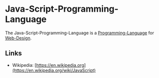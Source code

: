 # Java-Script-Programming-Language

The Java-Script-Programming-Language is a [Programming-Language](9010000.md) for [Web-Design](2000209.md).

## Links

- Wikipedia: [https://en.wikipedia.org](https://en.wikipedia.org/wiki/JavaScript)
